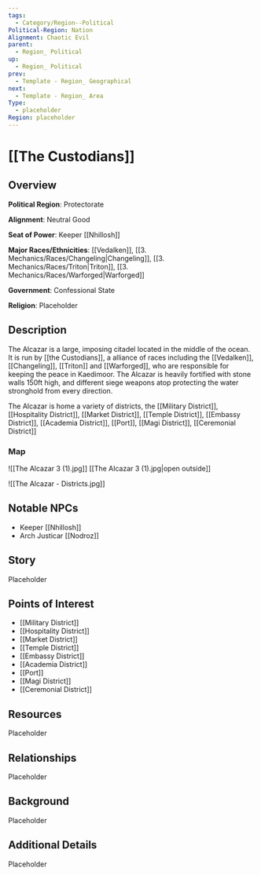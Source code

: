 ```yaml
---
tags:
  - Category/Region--Political
Political-Region: Nation
Alignment: Chaotic Evil
parent:
  - Region_ Political
up:
  - Region_ Political
prev:
  - Template - Region_ Geographical
next:
  - Template - Region_ Area
Type:
  - placeholder
Region: placeholder
---
```

# [[The Custodians]]
## Overview
**Political Region**: Protectorate

**Alignment**: Neutral Good

**Seat of Power**: Keeper [[Nhillosh]]

**Major Races/Ethnicities**: [[Vedalken]], [[3. Mechanics/Races/Changeling|Changeling]], [[3. Mechanics/Races/Triton|Triton]], [[3. Mechanics/Races/Warforged|Warforged]]

**Government**: Confessional State

**Religion**: Placeholder


## Description

The Alcazar is a large, imposing citadel located in the middle of the ocean. It is run by [[the Custodians]], a alliance of races including the [[Vedalken]], [[Changeling]], [[Triton]] and [[Warforged]], who are responsible for keeping the peace in Kaedimoor. The Alcazar is heavily fortified with stone walls 150ft high, and different siege weapons atop protecting the water stronghold from every direction.

The Alcazar is home  a variety of districts, the [[Military District]], [[Hospitality District]], [[Market District]], [[Temple District]], [[Embassy District]], [[Academia District]], [[Port]], [[Magi District]], [[Ceremonial District]]





### Map
![[The Alcazar 3 (1).jpg]]
[[The Alcazar 3 (1).jpg|open outside]]



![[The Alcazar - Districts.jpg]]



## Notable NPCs
* Keeper [[Nhillosh]]
* Arch Justicar [[Nodroz]]



## Story
Placeholder

## Points of Interest
* [[Military District]]
* [[Hospitality District]]
* [[Market District]]
* [[Temple District]]
* [[Embassy District]]
* [[Academia District]]
* [[Port]]
* [[Magi District]]
* [[Ceremonial District]]

## Resources
Placeholder

## Relationships
Placeholder

## Background
Placeholder

## Additional Details
Placeholder

